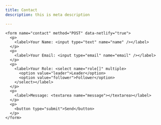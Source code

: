 ```yaml
---
title: Contact
description: this is meta description

---
```

    <form name="contact" method="POST" data-netlify="true">
      <p>
        <label>Your Name: <input type="text" name="name" /></label>   
      </p>
      <p>
        <label>Your Email: <input type="email" name="email" /></label>
      </p>
      <p>
        <label>Your Role: <select name="role[]" multiple>
          <option value="leader">Leader</option>
          <option value="follower">Follower</option>
        </select></label>
      </p>
      <p>
        <label>Message: <textarea name="message"></textarea></label>
      </p>
      <p>
        <button type="submit">Send</button>
      </p>
    </form>